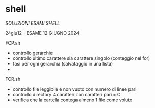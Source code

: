 # shell
*SOLUZIONI ESAMI SHELL* 

24giu12 - ESAME 12 GIUGNO 2024 

FCP.sh
- controllo gerarchie
- controllo ultimo carattere sia carattere singolo (conteggio nel for)
- fasi per ogni gerarchia (salvataggio in una lista)
- 
FCR.sh
- controllo file leggibile e non vuoto con numero di linee pari
- controllo directory 4 caratteri con caratteri pari = C
- verifica che la cartella contega almeno 1 file come voluto
